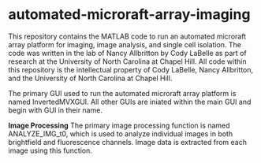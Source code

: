 # automated-microraft-array-imaging
This repository contains the MATLAB code to run an automated microraft array platform for imaging, image analysis, and single cell isolation. The code was written in the lab of Nancy Allbritton by Cody LaBelle as part of research at the University of North Carolina at Chapel Hill. All code within this repository is the intellectual property of Cody LaBelle, Nancy Allbritton, and the University of North Carolina at Chapel Hill.

The primary GUI used to run the automated microraft array platform is named InvertedMVXGUI. All other GUIs are iniated within the main GUI and begin with GUI in their name.

**Image Processing**
The primary image processing function is named ANALYZE_IMG_t0, which is used to analyze individual images in both brightfield and fluorescence channels. Image data is extracted from each image using this function.
